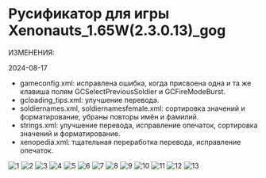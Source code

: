 # Русификатор для игры Xenonauts_1.65W(2.3.0.13)_gog


ИЗМЕНЕНИЯ:

2024-08-17

- gameconfig.xml: исправлена ошибка, когда присвоена одна и та же клавиша полям GCSelectPreviousSoldier и GCFireModeBurst.
- gcloading_tips.xml: улучшение перевода.
- soldiernames.xml, soldiernamesfemale.xml: сортировка значений и форматирование, убраны повторы имён и фамилий.
- strings.xml: улучшение перевода, исправление опечаток, сортировка значений и форматирование.
- xenopedia.xml: тщательная переработка перевода, исправление опечаток.

![1](https://github.com/user-attachments/assets/d4ad548b-1643-46ce-a993-ea98ea4aedaa)
![2](https://github.com/user-attachments/assets/8f922f6c-2b06-4d4d-a105-2a25a91f9ba1)
![3](https://github.com/user-attachments/assets/d038a86f-ef85-4f28-b765-d960eddc3041)
![4](https://github.com/user-attachments/assets/eb08c221-a8f0-4bcf-aa26-1fbd0addfc80)
![5](https://github.com/user-attachments/assets/d8ef99f9-af4b-42af-9460-8830aed9bb09)
![6](https://github.com/user-attachments/assets/25b794b6-6c50-400b-a9f5-6968331af47c)
![7](https://github.com/user-attachments/assets/41265963-adc1-469e-b907-80a169a27f8c)
![8](https://github.com/user-attachments/assets/a22d0901-502f-49e6-a06d-b2294e335512)
![9](https://github.com/user-attachments/assets/73ad54f5-7ef9-4dd3-9e61-aa2cfe458759)
![10](https://github.com/user-attachments/assets/50a889c3-a191-47ff-9fb0-de53db0e8af1)
![11](https://github.com/user-attachments/assets/f805bc81-b55d-4660-a35f-fb688240500a)
![12](https://github.com/user-attachments/assets/612241d9-ee67-4e56-9a2a-10a7c30b9f3f)
![13](https://github.com/user-attachments/assets/0b522221-b763-498f-b201-4d07ced1d590)
